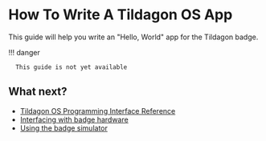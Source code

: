 # How To Write A Tildagon OS App

This guide will help you write an "Hello, World" app for the Tildagon badge.

!!! danger

      This guide is not yet available

## What next?

<div class="grid cards" markdown>

- [Tildagon OS Programming Interface Reference](./reference.md)
- [Interfacing with badge hardware](./guides/using-badge-hardware.md)
- [Using the badge simulator][simulator]

</div>

[simulator]: https://github.com/emfcamp/badge-2024-software/tree/main/sim
